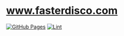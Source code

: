 # www.fasterdisco.com

[![GitHub Pages](https://github.com/fasterdisco/www.fasterdisco.com/actions/workflows/deploy.yml/badge.svg)](https://github.com/fasterdisco/www.fasterdisco.com/actions/workflows/deploy.yml)
[![Lint](https://github.com/fasterdisco/www.fasterdisco.com/actions/workflows/lint.yml/badge.svg)](https://github.com/fasterdisco/www.fasterdisco.com/actions/workflows/lint.yml)